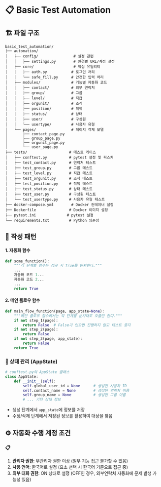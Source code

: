 # 📋 Basic Test Automation

## 🏗️ 파일 구조

```
basic_test_automation/
├── automation/                
│   ├── config/                # 설정 관련
│   │   ├── settings.py        # 환경별 URL/계정 설정
│   ├── core/                  # 핵심 유틸리티
│   │   ├── auth.py           # 로그인 처리
│   │   └── safe_fill.py      # 안전한 입력 처리
│   ├── modules/              # 기능별 자동화 코드 
│   │   ├── contact/          # 외부 연락처
│   │   ├── group/            # 그룹 
│   │   ├── level/            # 직급 
│   │   ├── orgunit/          # 조직 
│   │   ├── position/         # 직책 
│   │   ├── status/           # 상태 
│   │   ├── user/             # 구성원
│   │   └── usertype/         # 사용자 유형
│   └── pages/                # 페이지 객체 모델
│       ├── contact_page.py
│       ├── group_page.py
│       ├── orgunit_page.py
│       └── user_page.py
├── tests/                   # 테스트 케이스
│   ├── conftest.py          # pytest 설정 및 픽스처
│   ├── test_contact.py      # 연락처 테스트
│   ├── test_group.py        # 그룹 테스트
│   ├── test_level.py        # 직급 테스트
│   ├── test_orgunit.py      # 조직 테스트
│   ├── test_position.py     # 직책 테스트
│   ├── test_status.py       # 상태 테스트
│   ├── test_user.py         # 구성원 테스트
│   └── test_usertype.py     # 사용자 유형 테스트
├── docker-compose.yml        # Docker 컨테이너 설정
├── Dockerfile               # Docker 이미지 설정
├── pytest.ini              # pytest 설정
└── requirements.txt         # Python 의존성
```

## 🎨 작성 패턴

#### 1. 자동화 함수
```python
def some_function():
    """각 단계별 함수는 성공 시 True를 반환한다."""
    ...
    자동화 코드 1...
    자동화 코드 2...
    ...
    return True
```

#### 2. 메인 플로우 함수 
```python
def main_flow_function(page, app_state=None):
    """메인 플로우 함수에서는 각 단계를 순차대로 호출만 한다."""
    if not step_1(page):
        return False  # False가 있으면 진행하지 않고 테스트 중지
    if not step_2(page):
        return False
    if not step_3(page, app_state):
        return False
    return True
```

### 🔄 상태 관리 (AppState)
```python
# conftest.py의 AppState 클래스
class AppState:
    def __init__(self):
        self.global_user_id = None      # 생성된 사용자 ID
        self.contact_name = None        # 생성된 연락처 이름
        self.group_name = None          # 생성된 그룹 이름
        # ... 기타 상태 정보
```

- 생성 단계에서 `app_state`에 정보를 저장
- 수정/삭제 단계에서 저장된 정보를 활용하여 대상을 찾음

## ⚙️ 자동화 수행 계정 조건

### 📋 
1. **관리자 권한**: 부관리자 권한 이상 (일부 기능 접근 불가할 수 있음)
2. **사용 언어**: 한국어로 설정 (요소 선택 시 한국어 기준으로 접근 중)
3. **외부 대화 권한**: ON 상태로 설정 (OFF인 경우, 외부연락처 자동화에 문제 발생 가능성 있음)